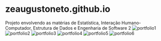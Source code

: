 # zeaugustoneto.github.io
Projeto envolvendo as matérias de Estatística, Interação Humano-Computador, Estrutura de Dados e Engenharia de Software 2
![portfolio1](https://github.com/zeaugustoneto/zeaugustoneto.github.io/blob/master/powerpoint/Portfolio.jpg)
![portfolio2](https://github.com/zeaugustoneto/zeaugustoneto.github.io/blob/master/powerpoint/Portfolio%20(1).jpg)
![portfolio3](https://github.com/zeaugustoneto/zeaugustoneto.github.io/blob/master/powerpoint/Portfolio%20(2).jpg)
![portfolio4](https://github.com/zeaugustoneto/zeaugustoneto.github.io/blob/master/powerpoint/Portfolio%20(3).jpg)
![portfolio5](https://github.com/zeaugustoneto/zeaugustoneto.github.io/blob/master/powerpoint/Portfolio%20(4).jpg)
![portfolio6](https://github.com/zeaugustoneto/zeaugustoneto.github.io/blob/master/powerpoint/Portfolio%20(5).jpg)

